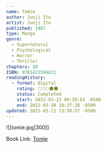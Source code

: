 ```yaml
---
name: Tomie
author: Junji Ito
artist: Junji Ito
published: 1987
type: Manga
genre:
  - Supernatural
  - Psychological
  - Horror
  - Thriller
chapters: 20
ISBN: 9781421594811
readingHistory:
  - format: Digital
    rating: 🌕🌕🌕🌑🌑
    status: Completed
    start: 2022-03-22 09:30:03 -0500
    end: 2022-03-30 10:37:28 -0500
updated: 2025-05-21 13:50:57 -0500
---
```


![[tomie.jpg|300]]

Book Link: [Tomie](https://myanimelist.net/manga/912/Tomie)
